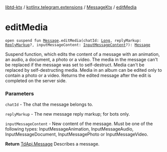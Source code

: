 [libtd-ktx](../../index.md) / [kotlinx.telegram.extensions](../index.md) / [MessageKtx](index.md) / [editMedia](./edit-media.md)

# editMedia

`open suspend fun `[`Message`](https://tdlibx.github.io/td/docs/org/drinkless/td/libcore/telegram/TdApi.Message.html)`.editMedia(chatId: `[`Long`](https://kotlinlang.org/api/latest/jvm/stdlib/kotlin/-long/index.html)`, replyMarkup: `[`ReplyMarkup`](https://tdlibx.github.io/td/docs/org/drinkless/td/libcore/telegram/TdApi.ReplyMarkup.html)`?, inputMessageContent: `[`InputMessageContent`](https://tdlibx.github.io/td/docs/org/drinkless/td/libcore/telegram/TdApi.InputMessageContent.html)`?): `[`Message`](https://tdlibx.github.io/td/docs/org/drinkless/td/libcore/telegram/TdApi.Message.html)

Suspend function, which edits the content of a message with an animation, an audio, a document,
a photo or a video. The media in the message can't be replaced if the message was set to
self-destruct. Media can't be replaced by self-destructing media. Media in an album can be edited
only to contain a photo or a video. Returns the edited message after the edit is completed on the
server side.

### Parameters

`chatId` - The chat the message belongs to.

`replyMarkup` - The new message reply markup; for bots only.

`inputMessageContent` - New content of the message. Must be one of the following types:
InputMessageAnimation, InputMessageAudio, InputMessageDocument, InputMessagePhoto or
InputMessageVideo.

**Return**
[TdApi.Message](https://tdlibx.github.io/td/docs/org/drinkless/td/libcore/telegram/TdApi.Message.html) Describes a message.

